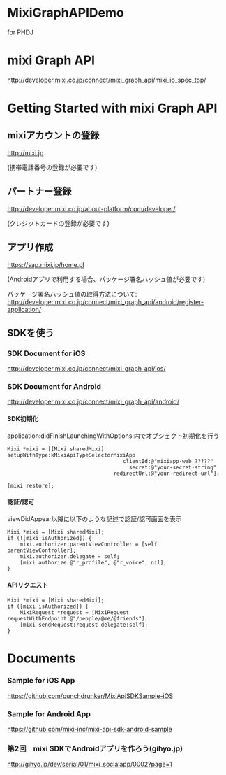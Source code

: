 MixiGraphAPIDemo
================

for PHDJ

# mixi Graph API

http://developer.mixi.co.jp/connect/mixi_graph_api/mixi_io_spec_top/

# Getting Started with mixi Graph API 

## mixiアカウントの登録

http://mixi.jp

(携帯電話番号の登録が必要です)

## パートナー登録

http://developer.mixi.co.jp/about-platform/com/developer/

(クレジットカードの登録が必要です)

## アプリ作成

https://sap.mixi.jp/home.pl

(Androidアプリで利用する場合、パッケージ署名ハッシュ値が必要です)

パッケージ署名ハッシュ値の取得方法について:  http://developer.mixi.co.jp/connect/mixi_graph_api/android/register-application/


## SDKを使う

### SDK Document for iOS

http://developer.mixi.co.jp/connect/mixi_graph_api/ios/

### SDK Document for Android

http://developer.mixi.co.jp/connect/mixi_graph_api/android/

#### SDK初期化 ####

application:didFinishLaunchingWithOptions:内でオブジェクト初期化を行う

    Mixi *mixi = [[Mixi sharedMixi] setupWithType:kMixiApiTypeSelectorMixiApp
                                         clientId:@"mixiapp-web_?????"
                                           secret:@"your-secret-string"
                                      redirectUrl:@"your-redirect-url"];

    [mixi restore];

#### 認証/認可 ####

viewDidAppear以降に以下のような記述で認証/認可画面を表示

    Mixi *mixi = [Mixi sharedMixi];
    if (![mixi isAuthorized]) {
        mixi.authorizer.parentViewController = [self parentViewController];
        mixi.authorizer.delegate = self;
        [mixi authorize:@"r_profile", @"r_voice", nil];
    }

#### APIリクエスト ####

    Mixi *mixi = [Mixi sharedMixi];
    if ([mixi isAuthorized]) {
        MixiRequest *request = [MixiRequest requestWithEndpoint:@"/people/@me/@friends"];
        [mixi sendRequest:request delegate:self];
    }

# Documents

### Sample for iOS App
https://github.com/punchdrunker/MixiApiSDKSample-iOS

### Sample for Android App
https://github.com/mixi-inc/mixi-api-sdk-android-sample

### 第2回　mixi SDKでAndroidアプリを作ろう(gihyo.jp)
http://gihyo.jp/dev/serial/01/mixi_socialapp/0002?page=1
